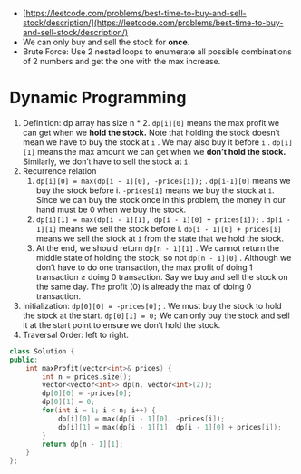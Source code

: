 - [https://leetcode.com/problems/best-time-to-buy-and-sell-stock/description/](https://leetcode.com/problems/best-time-to-buy-and-sell-stock/description/)
- We can only buy and sell the stock for **once**.
- Brute Force: Use 2 nested loops to enumerate all possible combinations of 2 numbers and get the one with the max increase.

# Dynamic Programming

1. Definition: dp array has size n * 2. `dp[i][0]` means the max profit we can get when we **hold the stock.** Note that holding the stock doesn’t mean we have to buy the stock at `i` . We may also buy it before `i` . `dp[i][1]` means the max amount we can get when we **don’t hold the stock.** Similarly, we don’t have to sell the stock at `i`.
2. Recurrence relation
    1. `dp[i][0] = max(dp[i - 1][0], -prices[i]);` . `dp[i-1][0]` means we buy the stock before i. `-prices[i]` means we buy the stock at `i`. Since we can buy the stock once in this problem, the money in our hand must be 0 when we buy the stock.
    2. `dp[i][1] = max(dp[i - 1][1], dp[i - 1][0] + prices[i]);` . `dp[i - 1][1]` means we sell the stock before i. `dp[i - 1][0] + prices[i]` means we sell the stock at `i` from the state that we hold the stock.
    3. At the end, we should return `dp[n - 1][1]` . We cannot return the middle state of holding the stock, so not `dp[n - 1][0]` . Although we don’t have to do one transaction, the max profit of doing 1 transaction ≥ doing 0 transaction. Say we buy and sell the stock on the same day. The profit (0) is already the max of doing 0 transaction.
3. Initialization: `dp[0][0] = -prices[0];` . We must buy the stock to hold the stock at the start. `dp[0][1] = 0;` We can only buy the stock and sell it at the start point to ensure we don’t hold the stock.
4. Traversal Order: left to right.

```C++
class Solution {
public:
    int maxProfit(vector<int>& prices) {
        int n = prices.size();
        vector<vector<int>> dp(n, vector<int>(2));
        dp[0][0] = -prices[0];
        dp[0][1] = 0;
        for(int i = 1; i < n; i++) {
            dp[i][0] = max(dp[i - 1][0], -prices[i]);
            dp[i][1] = max(dp[i - 1][1], dp[i - 1][0] + prices[i]);
        }
        return dp[n - 1][1];
    }
};
```